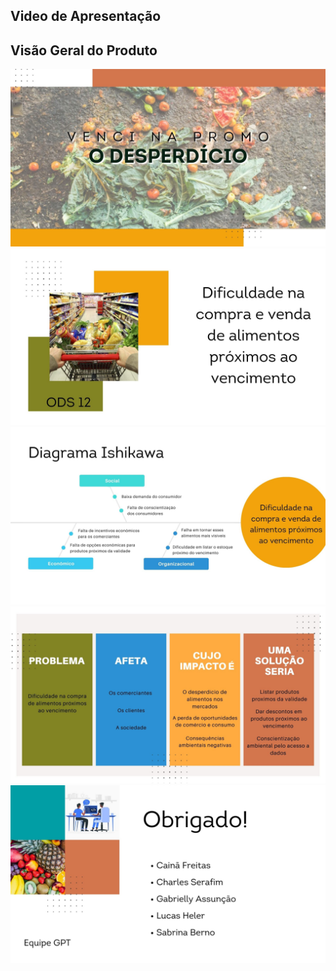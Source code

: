 ## Video de Apresentação

## Visão Geral do Produto

![](../../assets/images/visao/1.jpg)
![](../../assets/images/visao/2.jpg)
![](../../assets/images/visao/3.jpg)
![](../../assets/images/visao/4.jpg)
![](../../assets/images/visao/5.jpg)
